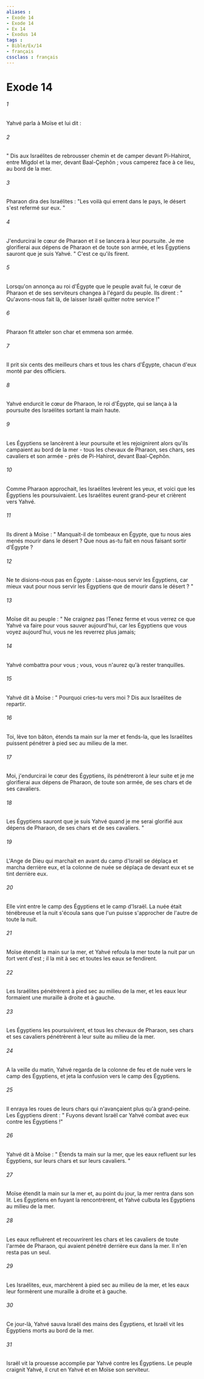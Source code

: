 ```yaml
---
aliases : 
- Exode 14
- Exode 14
- Ex 14
- Exodus 14
tags : 
- Bible/Ex/14
- français
cssclass : français
---
```


# Exode 14

###### 1
Yahvé parla à Moïse et lui dit : 
###### 2
" Dis aux Israélites de rebrousser chemin et de camper devant Pi-Hahirot, entre Migdol et la mer, devant Baal-Çephôn ; vous camperez face à ce lieu, au bord de la mer. 
###### 3
Pharaon dira des Israélites : "Les voilà qui errent dans le pays, le désert s'est refermé sur eux. " 
###### 4
J'endurcirai le cœur de Pharaon et il se lancera à leur poursuite. Je me glorifierai aux dépens de Pharaon et de toute son armée, et les Égyptiens sauront que je suis Yahvé. " C'est ce qu'ils firent. 
###### 5
Lorsqu'on annonça au roi d'Égypte que le peuple avait fui, le cœur de Pharaon et de ses serviteurs changea à l'égard du peuple. Ils dirent : " Qu'avons-nous fait là, de laisser Israël quitter notre service !" 
###### 6
Pharaon fit atteler son char et emmena son armée. 
###### 7
Il prit six cents des meilleurs chars et tous les chars d'Égypte, chacun d'eux monté par des officiers. 
###### 8
Yahvé endurcit le cœur de Pharaon, le roi d'Égypte, qui se lança à la poursuite des Israélites sortant la main haute. 
###### 9
Les Égyptiens se lancèrent à leur poursuite et les rejoignirent alors qu'ils campaient au bord de la mer - tous les chevaux de Pharaon, ses chars, ses cavaliers et son armée - près de Pi-Hahirot, devant Baal-Çephôn. 
###### 10
Comme Pharaon approchait, les Israélites levèrent les yeux, et voici que les Égyptiens les poursuivaient. Les Israélites eurent grand-peur et crièrent vers Yahvé. 
###### 11
Ils dirent à Moïse : " Manquait-il de tombeaux en Égypte, que tu nous aies menés mourir dans le désert ? Que nous as-tu fait en nous faisant sortir d'Égypte ? 
###### 12
Ne te disions-nous pas en Égypte : Laisse-nous servir les Égyptiens, car mieux vaut pour nous servir les Égyptiens que de mourir dans le désert ? " 
###### 13
Moïse dit au peuple : " Ne craignez pas !Tenez ferme et vous verrez ce que Yahvé va faire pour vous sauver aujourd'hui, car les Égyptiens que vous voyez aujourd'hui, vous ne les reverrez plus jamais; 
###### 14
Yahvé combattra pour vous ; vous, vous n'aurez qu'à rester tranquilles. 
###### 15
Yahvé dit à Moïse : " Pourquoi cries-tu vers moi ? Dis aux Israélites de repartir. 
###### 16
Toi, lève ton bâton, étends ta main sur la mer et fends-la, que les Israélites puissent pénétrer à pied sec au milieu de la mer. 
###### 17
Moi, j'endurcirai le cœur des Égyptiens, ils pénétreront à leur suite et je me glorifierai aux dépens de Pharaon, de toute son armée, de ses chars et de ses cavaliers. 
###### 18
Les Égyptiens sauront que je suis Yahvé quand je me serai glorifié aux dépens de Pharaon, de ses chars et de ses cavaliers. "
###### 19
L'Ange de Dieu qui marchait en avant du camp d'Israël se déplaça et marcha derrière eux, et la colonne de nuée se déplaça de devant eux et se tint derrière eux. 
###### 20
Elle vint entre le camp des Égyptiens et le camp d'Israël. La nuée était ténébreuse et la nuit s'écoula sans que l'un puisse s'approcher de l'autre de toute la nuit. 
###### 21
Moïse étendit la main sur la mer, et Yahvé refoula la mer toute la nuit par un fort vent d'est ; il la mit à sec et toutes les eaux se fendirent. 
###### 22
Les Israélites pénétrèrent à pied sec au milieu de la mer, et les eaux leur formaient une muraille à droite et à gauche. 
###### 23
Les Égyptiens les poursuivirent, et tous les chevaux de Pharaon, ses chars et ses cavaliers pénétrèrent à leur suite au milieu de la mer. 
###### 24
A la veille du matin, Yahvé regarda de la colonne de feu et de nuée vers le camp des Égyptiens, et jeta la confusion vers le camp des Égyptiens. 
###### 25
Il enraya les roues de leurs chars qui n'avançaient plus qu'à grand-peine. Les Égyptiens dirent : " Fuyons devant Israël car Yahvé combat avec eux contre les Égyptiens !" 
###### 26
Yahvé dit à Moïse : " Étends ta main sur la mer, que les eaux refluent sur les Égyptiens, sur leurs chars et sur leurs cavaliers. " 
###### 27
Moïse étendit la main sur la mer et, au point du jour, la mer rentra dans son lit. Les Égyptiens en fuyant la rencontrèrent, et Yahvé culbuta les Égyptiens au milieu de la mer. 
###### 28
Les eaux refluèrent et recouvrirent les chars et les cavaliers de toute l'armée de Pharaon, qui avaient pénétré derrière eux dans la mer. Il n'en resta pas un seul. 
###### 29
Les Israélites, eux, marchèrent à pied sec au milieu de la mer, et les eaux leur formèrent une muraille à droite et à gauche. 
###### 30
Ce jour-là, Yahvé sauva Israël des mains des Égyptiens, et Israël vit les Égyptiens morts au bord de la mer. 
###### 31
Israël vit la prouesse accomplie par Yahvé contre les Égyptiens. Le peuple craignit Yahvé, il crut en Yahvé et en Moïse son serviteur. 
